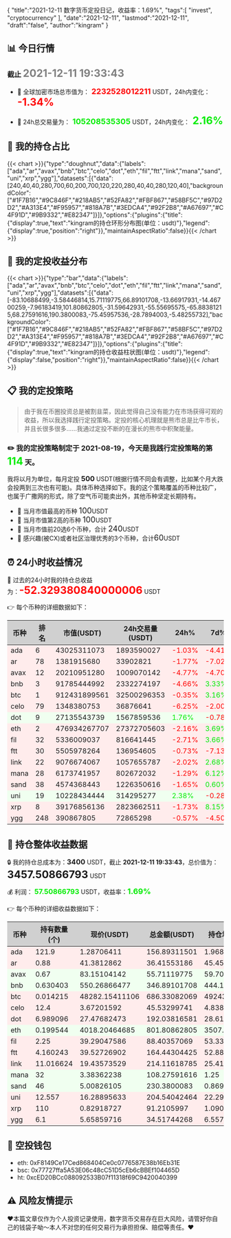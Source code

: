 {
"title":"2021-12-11 数字货币定投日记，收益率：1.69%",
"tags":[
"invest",
"cryptocurrency"
],
"date":"2021-12-11",
"lastmod":"2021-12-11",
"draft":"false",
"author":"kingram"
}

##  📊 今日行情
### 截止 <font color=grey size=5 >**2021-12-11 19:33:43**</font>
- 🍖 全球加密市场总市值为：<font color=#FF0000 size=4 > **2232528012211**</font> USDT，24h内变化：<font color=#FF0000 size=5 > **-1.34%**</font>

- 🍤 24h总交易量为：<font color=#00EC00 size=4 > **105208535305**</font> USDT，24h内变化：<font color=#00EC00 size=5 > **2.16%**</font>

## 🎨 我的持仓占比
{{< chart >}}{"type":"doughnut","data":{"labels":["ada","ar","avax","bnb","btc","celo","dot","eth","fil","ftt","link","mana","sand","uni","xrp","ygg"],"datasets":[{"data":[240,40,40,280,700,60,200,700,120,220,280,40,40,280,120,40],"backgroundColor":["#1F7B16","#9C846F","#218AB5","#52FA82","#FBF867","#58BF5C","#97D2D2","#A313E4","#F95957","#818A7B","#3EDCA4","#92F2B8","#A67697","#C4F91D","#9B9332","#E82347"]}]},"options":{"plugins":{"title":{"display":true,"text":"kingram的持仓环形分布图(单位：usdt)"},"legend":{"display":true,"position":"right"}},"maintainAspectRatio":false}}{{< /chart >}}

## 🍺 我的定投收益分布
{{< chart >}}{"type":"bar","data":{"labels":["ada","ar","avax","bnb","btc","celo","dot","eth","fil","ftt","link","mana","sand","uni","xrp","ygg"],"datasets":[{"data":[-83.10688499,-3.58446814,15.71119775,66.89101708,-13.66917931,-14.46700259,-7.96183419,101.80862805,-31.59642931,-55.55695575,-65.88381215,68.27591616,190.3800083,-75.45957536,-28.7894003,-5.48255732],"backgroundColor":["#1F7B16","#9C846F","#218AB5","#52FA82","#FBF867","#58BF5C","#97D2D2","#A313E4","#F95957","#818A7B","#3EDCA4","#92F2B8","#A67697","#C4F91D","#9B9332","#E82347"]}]},"options":{"plugins":{"title":{"display":true,"text":"kingram的持仓收益柱状图(单位：usdt)"},"legend":{"display":false,"position":"right"}},"maintainAspectRatio":false}}{{< /chart >}}

## 📋 我的定投策略

> 由于我在币圈投资总是被割韭菜，因此觉得自己没有能力在市场获得可观的收益，所以我选择践行定投策略。定投的核心机理就是熊市总是比牛市长，并且长很多很多……我通过定投不断的在漫长的熊市中积聚能量。

### ✏️ 我的定投策略制定于 **2021-08-19**，今天是我践行定投策略的第<font color=#00EC00 size=5 > **114**</font> 天。
我将以月为单位，每月定投 <font size=3 ><strong> 500 </strong></font> USDT(根据行情不同会有调整，比如某个月大跌会投两到三次也有可能)。具体币种选择如下。我的这个策略覆盖的币种比较广，也属于广撒网的形式，除了空气币可能卖出外，其他币种坚定长期持有。

- 🥇 当月市值最高的币种 <font size=4 >100</font>USDT
- 🥈 当月市值第2高的币种 <font size=4 >100</font>USDT
- 🥉 当月市值前20选6个币种，合计 <font size=4 >240</font>USDT
- 🏅 感兴趣(被CX)或者社区治理优秀的3个币种，合计<font size=4 >60</font>USDT

## ⏰ 24小时收益情况
📌 过去的24小时我的持仓总收益为：<font color=#FF0000 size=5 >**-52.329380840000006**</font> USDT

👉 每个币种的详细数据如下：
<table>
    <thead><tr bgcolor="#d0d0d0" ><th>币种</th><th>排名</th><th>市值(USDT)</th><th>24h交易量(USDT)</th><th>24h%</th><th>7d%</th><th>24h收益</th></tr></thead>
    <tbody>
    <tr>
        <td bgcolor=#FFECEC>ada</td>
        <td bgcolor=#FFECEC>6</td>
        <td bgcolor=#FFECEC>43025311073</td>
        <td bgcolor=#FFECEC>1893590027</td>
        <td bgcolor=#FFECEC><font color=#FF0000>-1.03%</font></td>
        <td bgcolor=#FFECEC><font color=#FF0000>-4.41%</font></td>
        <td bgcolor=#FFECEC><font color=#FF0000 size=3 ><strong>-1.6303027</strong></font></td>
    </tr>
    <tr>
        <td bgcolor=#FFECEC>ar</td>
        <td bgcolor=#FFECEC>78</td>
        <td bgcolor=#FFECEC>1381915680</td>
        <td bgcolor=#FFECEC>33902821</td>
        <td bgcolor=#FFECEC><font color=#FF0000>-1.77%</font></td>
        <td bgcolor=#FFECEC><font color=#FF0000>-7.02%</font></td>
        <td bgcolor=#FFECEC><font color=#FF0000 size=3 ><strong>-0.65551683</strong></font></td>
    </tr>
    <tr>
        <td bgcolor=#FFECEC>avax</td>
        <td bgcolor=#FFECEC>12</td>
        <td bgcolor=#FFECEC>20210951280</td>
        <td bgcolor=#FFECEC>1009070142</td>
        <td bgcolor=#FFECEC><font color=#FF0000>-4.77%</font></td>
        <td bgcolor=#FFECEC><font color=#FF0000>-4.70%</font></td>
        <td bgcolor=#FFECEC><font color=#FF0000 size=3 ><strong>-2.78928993</strong></font></td>
    </tr>
    <tr>
        <td bgcolor=#FFECEC>bnb</td>
        <td bgcolor=#FFECEC>3</td>
        <td bgcolor=#FFECEC>91785444992</td>
        <td bgcolor=#FFECEC>2332274197</td>
        <td bgcolor=#FFECEC><font color=#FF0000>-4.66%</font></td>
        <td bgcolor=#FFECEC><font color=#00EC00>3.33%</font></td>
        <td bgcolor=#FFECEC><font color=#FF0000 size=3 ><strong>-16.95835945</strong></font></td>
    </tr>
    <tr>
        <td bgcolor=#FFECEC>btc</td>
        <td bgcolor=#FFECEC>1</td>
        <td bgcolor=#FFECEC>912431899561</td>
        <td bgcolor=#FFECEC>32500296353</td>
        <td bgcolor=#FFECEC><font color=#FF0000>-0.35%</font></td>
        <td bgcolor=#FFECEC><font color=#00EC00>3.16%</font></td>
        <td bgcolor=#FFECEC><font color=#FF0000 size=3 ><strong>-2.440622</strong></font></td>
    </tr>
    <tr>
        <td bgcolor=#FFECEC>celo</td>
        <td bgcolor=#FFECEC>79</td>
        <td bgcolor=#FFECEC>1348380753</td>
        <td bgcolor=#FFECEC>36876641</td>
        <td bgcolor=#FFECEC><font color=#FF0000>-6.25%</font></td>
        <td bgcolor=#FFECEC><font color=#FF0000>-2.00%</font></td>
        <td bgcolor=#FFECEC><font color=#FF0000 size=3 ><strong>-3.03697357</strong></font></td>
    </tr>
    <tr>
        <td bgcolor=#F0FFF0>dot</td>
        <td bgcolor=#F0FFF0>9</td>
        <td bgcolor=#F0FFF0>27135543739</td>
        <td bgcolor=#F0FFF0>1567859536</td>
        <td bgcolor=#F0FFF0><font color=#00EC00>1.76%</font></td>
        <td bgcolor=#F0FFF0><font color=#FF0000>-0.78%</font></td>
        <td bgcolor=#F0FFF0><font color=#00EC00 size=3 ><strong>3.33035136</strong></font></td>
    </tr>
    <tr>
        <td bgcolor=#FFECEC>eth</td>
        <td bgcolor=#FFECEC>2</td>
        <td bgcolor=#FFECEC>476934267707</td>
        <td bgcolor=#FFECEC>27372705603</td>
        <td bgcolor=#FFECEC><font color=#FF0000>-2.16%</font></td>
        <td bgcolor=#FFECEC><font color=#00EC00>3.69%</font></td>
        <td bgcolor=#FFECEC><font color=#FF0000 size=3 ><strong>-17.69683305</strong></font></td>
    </tr>
    <tr>
        <td bgcolor=#FFECEC>fil</td>
        <td bgcolor=#FFECEC>32</td>
        <td bgcolor=#FFECEC>5336009037</td>
        <td bgcolor=#FFECEC>816641445</td>
        <td bgcolor=#FFECEC><font color=#FF0000>-2.71%</font></td>
        <td bgcolor=#FFECEC><font color=#00EC00>3.66%</font></td>
        <td bgcolor=#FFECEC><font color=#FF0000 size=3 ><strong>-2.46679851</strong></font></td>
    </tr>
    <tr>
        <td bgcolor=#FFECEC>ftt</td>
        <td bgcolor=#FFECEC>30</td>
        <td bgcolor=#FFECEC>5505978264</td>
        <td bgcolor=#FFECEC>136954605</td>
        <td bgcolor=#FFECEC><font color=#FF0000>-0.73%</font></td>
        <td bgcolor=#FFECEC><font color=#FF0000>-7.13%</font></td>
        <td bgcolor=#FFECEC><font color=#FF0000 size=3 ><strong>-1.2159611</strong></font></td>
    </tr>
    <tr>
        <td bgcolor=#FFECEC>link</td>
        <td bgcolor=#FFECEC>22</td>
        <td bgcolor=#FFECEC>9076674067</td>
        <td bgcolor=#FFECEC>1057655787</td>
        <td bgcolor=#FFECEC><font color=#FF0000>-2.02%</font></td>
        <td bgcolor=#FFECEC><font color=#00EC00>2.68%</font></td>
        <td bgcolor=#FFECEC><font color=#FF0000 size=3 ><strong>-4.42213396</strong></font></td>
    </tr>
    <tr>
        <td bgcolor=#FFECEC>mana</td>
        <td bgcolor=#FFECEC>28</td>
        <td bgcolor=#FFECEC>6173741957</td>
        <td bgcolor=#FFECEC>802672032</td>
        <td bgcolor=#FFECEC><font color=#FF0000>-1.29%</font></td>
        <td bgcolor=#FFECEC><font color=#00EC00>6.12%</font></td>
        <td bgcolor=#FFECEC><font color=#FF0000 size=3 ><strong>-1.41971173</strong></font></td>
    </tr>
    <tr>
        <td bgcolor=#FFECEC>sand</td>
        <td bgcolor=#FFECEC>38</td>
        <td bgcolor=#FFECEC>4574368443</td>
        <td bgcolor=#FFECEC>1226350616</td>
        <td bgcolor=#FFECEC><font color=#FF0000>-1.65%</font></td>
        <td bgcolor=#FFECEC><font color=#00EC00>0.60%</font></td>
        <td bgcolor=#FFECEC><font color=#FF0000 size=3 ><strong>-3.869643</strong></font></td>
    </tr>
    <tr>
        <td bgcolor=#F0FFF0>uni</td>
        <td bgcolor=#F0FFF0>19</td>
        <td bgcolor=#F0FFF0>10228434444</td>
        <td bgcolor=#F0FFF0>314295277</td>
        <td bgcolor=#F0FFF0><font color=#00EC00>2.38%</font></td>
        <td bgcolor=#F0FFF0><font color=#FF0000>-0.28%</font></td>
        <td bgcolor=#F0FFF0><font color=#00EC00 size=3 ><strong>4.74986919</strong></font></td>
    </tr>
    <tr>
        <td bgcolor=#FFECEC>xrp</td>
        <td bgcolor=#FFECEC>8</td>
        <td bgcolor=#FFECEC>39176856136</td>
        <td bgcolor=#FFECEC>2823662511</td>
        <td bgcolor=#FFECEC><font color=#FF0000>-1.73%</font></td>
        <td bgcolor=#FFECEC><font color=#00EC00>8.15%</font></td>
        <td bgcolor=#FFECEC><font color=#FF0000 size=3 ><strong>-1.60923402</strong></font></td>
    </tr>
    <tr>
        <td bgcolor=#FFECEC>ygg</td>
        <td bgcolor=#FFECEC>248</td>
        <td bgcolor=#FFECEC>390867805</td>
        <td bgcolor=#FFECEC>72865298</td>
        <td bgcolor=#FFECEC><font color=#FF0000>-0.57%</font></td>
        <td bgcolor=#FFECEC><font color=#FF0000>-4.50%</font></td>
        <td bgcolor=#FFECEC><font color=#FF0000 size=3 ><strong>-0.19822154</strong></font></td>
    </tr>
    </tbody>
</table>

## 🎯 持仓整体收益数据

🔒 我的持仓总成本为：<font size=3 >**3400**</font> USDT，截止 **2021-12-11 19:33:43**，总价值为：<font  size=5 >**3457.50866793**</font> USDT

💰 利润： <font color=#00EC00 size=3 >**57.50866793**</font> USDT，收益率：<font color=#00EC00 size=4 >**1.69%**</font>

👉 每个币种的详细收益数据如下：

<table>
    <thead><tr bgcolor="#d0d0d0" ><th>币种</th><th>持有数量(个)</th><th>现价(USDT)</th><th>总金额(USDT)</th><th>持仓均价(USDT)</th><th>成本(USDT)</th><th>利润(USDT)</th><th>收益率</th></tr></thead>
    <tbody>
    <tr>
        <td bgcolor=#FFECEC>ada</td>
        <td bgcolor=#FFECEC>121.9</td>
        <td bgcolor=#FFECEC>1.28706411</td>
        <td bgcolor=#FFECEC>156.89311501</td>
        <td bgcolor=#FFECEC>1.96882691</td>
        <td bgcolor=#FFECEC>240</td>
        <td bgcolor=#FFECEC>-83.10688499</td>
        <td bgcolor=#FFECEC><font color=#FF0000 size=3 ><strong>-34.63%</strong></font></td>
    </tr>
    <tr>
        <td bgcolor=#FFECEC>ar</td>
        <td bgcolor=#FFECEC>0.88</td>
        <td bgcolor=#FFECEC>41.3812862</td>
        <td bgcolor=#FFECEC>36.41553186</td>
        <td bgcolor=#FFECEC>45.45454545</td>
        <td bgcolor=#FFECEC>40</td>
        <td bgcolor=#FFECEC>-3.58446814</td>
        <td bgcolor=#FFECEC><font color=#FF0000 size=3 ><strong>-8.96%</strong></font></td>
    </tr>
    <tr>
        <td bgcolor=#F0FFF0>avax</td>
        <td bgcolor=#F0FFF0>0.67</td>
        <td bgcolor=#F0FFF0>83.15104142</td>
        <td bgcolor=#F0FFF0>55.71119775</td>
        <td bgcolor=#F0FFF0>59.70149254</td>
        <td bgcolor=#F0FFF0>40</td>
        <td bgcolor=#F0FFF0>15.71119775</td>
        <td bgcolor=#F0FFF0><font color=#00EC00 size=3 ><strong>39.28%</strong></font></td>
    </tr>
    <tr>
        <td bgcolor=#F0FFF0>bnb</td>
        <td bgcolor=#F0FFF0>0.630403</td>
        <td bgcolor=#F0FFF0>550.26866477</td>
        <td bgcolor=#F0FFF0>346.89101708</td>
        <td bgcolor=#F0FFF0>444.16032284</td>
        <td bgcolor=#F0FFF0>280</td>
        <td bgcolor=#F0FFF0>66.89101708</td>
        <td bgcolor=#F0FFF0><font color=#00EC00 size=3 ><strong>23.89%</strong></font></td>
    </tr>
    <tr>
        <td bgcolor=#FFECEC>btc</td>
        <td bgcolor=#FFECEC>0.014215</td>
        <td bgcolor=#FFECEC>48282.15411106</td>
        <td bgcolor=#FFECEC>686.33082069</td>
        <td bgcolor=#FFECEC>49243.75659515</td>
        <td bgcolor=#FFECEC>700</td>
        <td bgcolor=#FFECEC>-13.66917931</td>
        <td bgcolor=#FFECEC><font color=#FF0000 size=3 ><strong>-1.95%</strong></font></td>
    </tr>
    <tr>
        <td bgcolor=#FFECEC>celo</td>
        <td bgcolor=#FFECEC>12.4</td>
        <td bgcolor=#FFECEC>3.67201592</td>
        <td bgcolor=#FFECEC>45.53299741</td>
        <td bgcolor=#FFECEC>4.83870968</td>
        <td bgcolor=#FFECEC>60</td>
        <td bgcolor=#FFECEC>-14.46700259</td>
        <td bgcolor=#FFECEC><font color=#FF0000 size=3 ><strong>-24.11%</strong></font></td>
    </tr>
    <tr>
        <td bgcolor=#FFECEC>dot</td>
        <td bgcolor=#FFECEC>6.989096</td>
        <td bgcolor=#FFECEC>27.47682473</td>
        <td bgcolor=#FFECEC>192.03816581</td>
        <td bgcolor=#FFECEC>28.61600413</td>
        <td bgcolor=#FFECEC>200</td>
        <td bgcolor=#FFECEC>-7.96183419</td>
        <td bgcolor=#FFECEC><font color=#FF0000 size=3 ><strong>-3.98%</strong></font></td>
    </tr>
    <tr>
        <td bgcolor=#F0FFF0>eth</td>
        <td bgcolor=#F0FFF0>0.199544</td>
        <td bgcolor=#F0FFF0>4018.20464685</td>
        <td bgcolor=#F0FFF0>801.80862805</td>
        <td bgcolor=#F0FFF0>3507.99823598</td>
        <td bgcolor=#F0FFF0>700</td>
        <td bgcolor=#F0FFF0>101.80862805</td>
        <td bgcolor=#F0FFF0><font color=#00EC00 size=3 ><strong>14.54%</strong></font></td>
    </tr>
    <tr>
        <td bgcolor=#FFECEC>fil</td>
        <td bgcolor=#FFECEC>2.25</td>
        <td bgcolor=#FFECEC>39.29047586</td>
        <td bgcolor=#FFECEC>88.40357069</td>
        <td bgcolor=#FFECEC>53.33333333</td>
        <td bgcolor=#FFECEC>120</td>
        <td bgcolor=#FFECEC>-31.59642931</td>
        <td bgcolor=#FFECEC><font color=#FF0000 size=3 ><strong>-26.33%</strong></font></td>
    </tr>
    <tr>
        <td bgcolor=#FFECEC>ftt</td>
        <td bgcolor=#FFECEC>4.160243</td>
        <td bgcolor=#FFECEC>39.52726902</td>
        <td bgcolor=#FFECEC>164.44304425</td>
        <td bgcolor=#FFECEC>52.88152639</td>
        <td bgcolor=#FFECEC>220</td>
        <td bgcolor=#FFECEC>-55.55695575</td>
        <td bgcolor=#FFECEC><font color=#FF0000 size=3 ><strong>-25.25%</strong></font></td>
    </tr>
    <tr>
        <td bgcolor=#FFECEC>link</td>
        <td bgcolor=#FFECEC>11.016624</td>
        <td bgcolor=#FFECEC>19.43573529</td>
        <td bgcolor=#FFECEC>214.11618785</td>
        <td bgcolor=#FFECEC>25.41613474</td>
        <td bgcolor=#FFECEC>280</td>
        <td bgcolor=#FFECEC>-65.88381215</td>
        <td bgcolor=#FFECEC><font color=#FF0000 size=3 ><strong>-23.53%</strong></font></td>
    </tr>
    <tr>
        <td bgcolor=#F0FFF0>mana</td>
        <td bgcolor=#F0FFF0>32</td>
        <td bgcolor=#F0FFF0>3.38362238</td>
        <td bgcolor=#F0FFF0>108.27591616</td>
        <td bgcolor=#F0FFF0>1.25</td>
        <td bgcolor=#F0FFF0>40</td>
        <td bgcolor=#F0FFF0>68.27591616</td>
        <td bgcolor=#F0FFF0><font color=#00EC00 size=3 ><strong>170.69%</strong></font></td>
    </tr>
    <tr>
        <td bgcolor=#F0FFF0>sand</td>
        <td bgcolor=#F0FFF0>46</td>
        <td bgcolor=#F0FFF0>5.00826105</td>
        <td bgcolor=#F0FFF0>230.3800083</td>
        <td bgcolor=#F0FFF0>0.86956522</td>
        <td bgcolor=#F0FFF0>40</td>
        <td bgcolor=#F0FFF0>190.3800083</td>
        <td bgcolor=#F0FFF0><font color=#00EC00 size=3 ><strong>475.95%</strong></font></td>
    </tr>
    <tr>
        <td bgcolor=#FFECEC>uni</td>
        <td bgcolor=#FFECEC>12.557</td>
        <td bgcolor=#FFECEC>16.28895633</td>
        <td bgcolor=#FFECEC>204.54042464</td>
        <td bgcolor=#FFECEC>22.29831966</td>
        <td bgcolor=#FFECEC>280</td>
        <td bgcolor=#FFECEC>-75.45957536</td>
        <td bgcolor=#FFECEC><font color=#FF0000 size=3 ><strong>-26.95%</strong></font></td>
    </tr>
    <tr>
        <td bgcolor=#FFECEC>xrp</td>
        <td bgcolor=#FFECEC>110</td>
        <td bgcolor=#FFECEC>0.82918727</td>
        <td bgcolor=#FFECEC>91.2105997</td>
        <td bgcolor=#FFECEC>1.09090909</td>
        <td bgcolor=#FFECEC>120</td>
        <td bgcolor=#FFECEC>-28.7894003</td>
        <td bgcolor=#FFECEC><font color=#FF0000 size=3 ><strong>-23.99%</strong></font></td>
    </tr>
    <tr>
        <td bgcolor=#FFECEC>ygg</td>
        <td bgcolor=#FFECEC>6.1</td>
        <td bgcolor=#FFECEC>5.65859716</td>
        <td bgcolor=#FFECEC>34.51744268</td>
        <td bgcolor=#FFECEC>6.55737705</td>
        <td bgcolor=#FFECEC>40</td>
        <td bgcolor=#FFECEC>-5.48255732</td>
        <td bgcolor=#FFECEC><font color=#FF0000 size=3 ><strong>-13.71%</strong></font></td>
    </tr>
    </tbody>
</table>

## 🤞 空投钱包
- eth: 0xF8149Ce17Ced868404Ce0c0776587E38b16Eb31E
- bsc: 0x77727ffa5A53E06c48cC51D5cEb6cBBEf104465D
- ht: 0xcED20BCc088092533B07f11318f69C9420040399

## ⚠️ 风险友情提示
❤️本篇文章仅作为个人投资记录使用，数字货币交易存在巨大风险，请管好你自己的钱袋子呦～本人不对您的任何交易行为承担担保、赔偿等责任。❤️